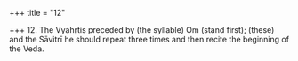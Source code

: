 +++
title = "12"

+++
12. The Vyāhṛtis preceded by (the syllable) Om (stand first); (these) and the Sāvitrī he should repeat three times and then recite the beginning of the Veda.
